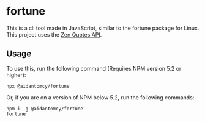 # fortune

This is a cli tool made in JavaScript, similar to the fortune package for Linux.
This project uses the [Zen Quotes API](https://zenquotes.io/api).

## Usage
To use this, run the following command (Requires NPM version 5.2 or higher):
```
npx @aidantomcy/fortune
```
Or, if you are on a version of NPM below 5.2, run the following commands:
```
npm i -g @aidantomcy/fortune
fortune
```